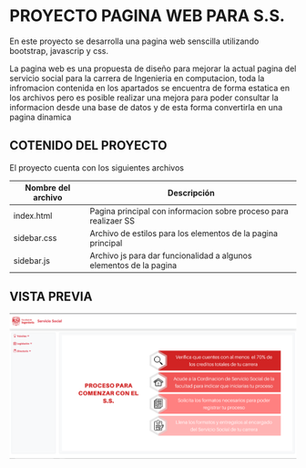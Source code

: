 **PROYECTO PAGINA WEB PARA S.S.**
==
En este proyecto se desarrolla una pagina web senscilla utilizando bootstrap, javascrip y 
css.

La pagina web es una propuesta de diseño para mejorar la actual pagina del servicio social
para la carrera de Ingenieria en computacion, toda la infromacion contenida en los apartados
se encuentra de forma estatica en los archivos pero es posible realizar una mejora para poder
consultar la informacion desde una base de datos y de esta forma convertirla en una pagina
dinamica

## COTENIDO DEL PROYECTO

El proyecto cuenta con los siguientes archivos

| Nombre del archivo | Descripción |
|--------------------|-------------|
| index.html | Pagina principal con informacion sobre proceso para realizaer SS |
| sidebar.css | Archivo de estilos para los elementos de la pagina principal |
| sidebar.js | Archivo js para dar funcionalidad a algunos elementos de la pagina |


## VISTA PREVIA

![Vista Previa](img/indexVP.png)